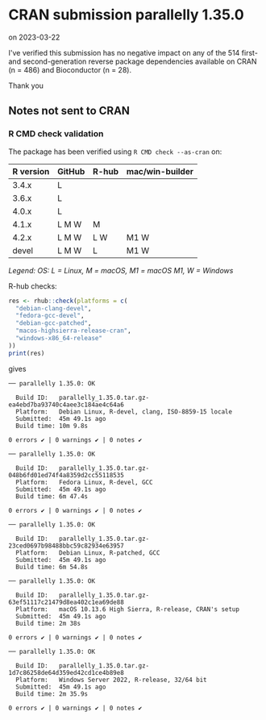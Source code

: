 # CRAN submission parallelly 1.35.0

on 2023-03-22

I've verified this submission has no negative impact on any of the 514 first- and second-generation reverse package dependencies available on CRAN (n = 486) and Bioconductor (n = 28).

Thank you


## Notes not sent to CRAN

### R CMD check validation

The package has been verified using `R CMD check --as-cran` on:

| R version | GitHub | R-hub  | mac/win-builder |
| --------- | ------ | ------ | --------------- |
| 3.4.x     | L      |        |                 |
| 3.6.x     | L      |        |                 |
| 4.0.x     | L      |        |                 |
| 4.1.x     | L M W  |   M    |                 |
| 4.2.x     | L M W  | L   W  | M1 W            |
| devel     | L M W  | L      | M1 W            |

_Legend: OS: L = Linux, M = macOS, M1 = macOS M1, W = Windows_


R-hub checks:

```r
res <- rhub::check(platforms = c(
  "debian-clang-devel", 
  "fedora-gcc-devel",
  "debian-gcc-patched", 
  "macos-highsierra-release-cran",
  "windows-x86_64-release"
))
print(res)
```

gives

```
── parallelly 1.35.0: OK

  Build ID:   parallelly_1.35.0.tar.gz-ea4ebd7ba93740c4aee3c184ae4c64a6
  Platform:   Debian Linux, R-devel, clang, ISO-8859-15 locale
  Submitted:  45m 49.1s ago
  Build time: 10m 9.8s

0 errors ✔ | 0 warnings ✔ | 0 notes ✔

── parallelly 1.35.0: OK

  Build ID:   parallelly_1.35.0.tar.gz-048b6fd01ed74f4a8359d2cc55118535
  Platform:   Fedora Linux, R-devel, GCC
  Submitted:  45m 49.1s ago
  Build time: 6m 47.4s

0 errors ✔ | 0 warnings ✔ | 0 notes ✔

── parallelly 1.35.0: OK

  Build ID:   parallelly_1.35.0.tar.gz-23ced0697b98488bbc59c82934e63957
  Platform:   Debian Linux, R-patched, GCC
  Submitted:  45m 49.1s ago
  Build time: 6m 54.8s

── parallelly 1.35.0: OK

  Build ID:   parallelly_1.35.0.tar.gz-63ef51117c21479d8ea402c1ea69de88
  Platform:   macOS 10.13.6 High Sierra, R-release, CRAN's setup
  Submitted:  45m 49.1s ago
  Build time: 2m 38s

0 errors ✔ | 0 warnings ✔ | 0 notes ✔

── parallelly 1.35.0: OK

  Build ID:   parallelly_1.35.0.tar.gz-1d7c86258de64d359ed42cd1ce4b89e8
  Platform:   Windows Server 2022, R-release, 32/64 bit
  Submitted:  45m 49.1s ago
  Build time: 2m 35.9s

0 errors ✔ | 0 warnings ✔ | 0 notes ✔
```
